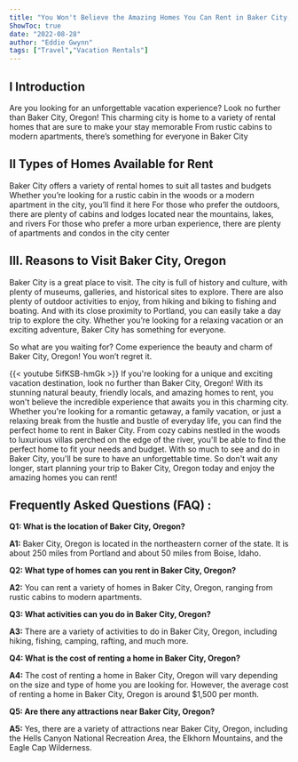 ```yaml
---
title: "You Won't Believe the Amazing Homes You Can Rent in Baker City, Oregon!"
ShowToc: true 
date: "2022-08-28"
author: "Eddie Gwynn" 
tags: ["Travel","Vacation Rentals"]
---
```

## I Introduction 
Are you looking for an unforgettable vacation experience? Look no further than Baker City, Oregon! This charming city is home to a variety of rental homes that are sure to make your stay memorable From rustic cabins to modern apartments, there’s something for everyone in Baker City 

## II Types of Homes Available for Rent 
Baker City offers a variety of rental homes to suit all tastes and budgets Whether you’re looking for a rustic cabin in the woods or a modern apartment in the city, you’ll find it here For those who prefer the outdoors, there are plenty of cabins and lodges located near the mountains, lakes, and rivers For those who prefer a more urban experience, there are plenty of apartments and condos in the city center 

## III. Reasons to Visit Baker City, Oregon 
Baker City is a great place to visit. The city is full of history and culture, with plenty of museums, galleries, and historical sites to explore. There are also plenty of outdoor activities to enjoy, from hiking and biking to fishing and boating. And with its close proximity to Portland, you can easily take a day trip to explore the city. Whether you’re looking for a relaxing vacation or an exciting adventure, Baker City has something for everyone. 

So what are you waiting for? Come experience the beauty and charm of Baker City, Oregon! You won’t regret it.

{{< youtube 5ifKSB-hmGk >}} 
If you're looking for a unique and exciting vacation destination, look no further than Baker City, Oregon! With its stunning natural beauty, friendly locals, and amazing homes to rent, you won't believe the incredible experience that awaits you in this charming city. Whether you're looking for a romantic getaway, a family vacation, or just a relaxing break from the hustle and bustle of everyday life, you can find the perfect home to rent in Baker City. From cozy cabins nestled in the woods to luxurious villas perched on the edge of the river, you'll be able to find the perfect home to fit your needs and budget. With so much to see and do in Baker City, you'll be sure to have an unforgettable time. So don't wait any longer, start planning your trip to Baker City, Oregon today and enjoy the amazing homes you can rent!

## Frequently Asked Questions (FAQ) :
**Q1: What is the location of Baker City, Oregon?**

**A1:** Baker City, Oregon is located in the northeastern corner of the state. It is about 250 miles from Portland and about 50 miles from Boise, Idaho. 

**Q2: What type of homes can you rent in Baker City, Oregon?**

**A2:** You can rent a variety of homes in Baker City, Oregon, ranging from rustic cabins to modern apartments. 

**Q3: What activities can you do in Baker City, Oregon?**

**A3:** There are a variety of activities to do in Baker City, Oregon, including hiking, fishing, camping, rafting, and much more. 

**Q4: What is the cost of renting a home in Baker City, Oregon?**

**A4:** The cost of renting a home in Baker City, Oregon will vary depending on the size and type of home you are looking for. However, the average cost of renting a home in Baker City, Oregon is around $1,500 per month. 

**Q5: Are there any attractions near Baker City, Oregon?**

**A5:** Yes, there are a variety of attractions near Baker City, Oregon, including the Hells Canyon National Recreation Area, the Elkhorn Mountains, and the Eagle Cap Wilderness.



